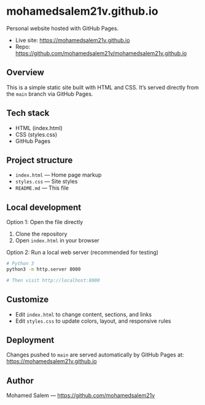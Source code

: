 # mohamedsalem21v.github.io

Personal website hosted with GitHub Pages.

- Live site: https://mohamedsalem21v.github.io
- Repo: https://github.com/mohamedsalem21v/mohamedsalem21v.github.io

## Overview

This is a simple static site built with HTML and CSS. It’s served directly from the `main` branch via GitHub Pages.

## Tech stack

- HTML (index.html)
- CSS (styles.css)
- GitHub Pages

## Project structure

- `index.html` — Home page markup
- `styles.css` — Site styles
- `README.md` — This file

## Local development

Option 1: Open the file directly
1. Clone the repository
2. Open `index.html` in your browser

Option 2: Run a local web server (recommended for testing)
```bash
# Python 3
python3 -m http.server 8000

# Then visit http://localhost:8000
```

## Customize

- Edit `index.html` to change content, sections, and links
- Edit `styles.css` to update colors, layout, and responsive rules

## Deployment

Changes pushed to `main` are served automatically by GitHub Pages at:
https://mohamedsalem21v.github.io

## Author

Mohamed Salem — https://github.com/mohamedsalem21v
